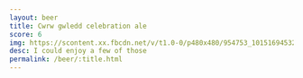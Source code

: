 ```yaml
---
layout: beer
title: Cwrw gwledd celebration ale
score: 6
img: https://scontent.xx.fbcdn.net/v/t1.0-0/p480x480/954753_10151694532288745_1231818486_n.jpg?oh=afc8ae1f7517c07eb127e2437b36663c&oe=58824540
desc: I could enjoy a few of those
permalink: /beer/:title.html
---
```

